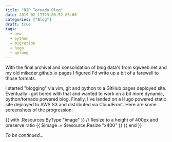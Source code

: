 ```yaml
---
title: "RIP Tornado Blog"
date: 2019-02-17T23:00:52-05:00
categories: ["Blog"]
draft: true
tags:
  - new
  - python
  - migration
  - hugo
  - golang
---
```


With the final archival and consolidation of blog data's from sqweeb.net and my old mikeder.github.io pages I figured I'd write up a bit of a farewell to those formats.

<!--more-->

I started "blogging" via vim, git and python to a GitHub pages deployed site. Eventually I got bored with that and wanted to work on a bit more dynamic, python/tornado powered blog. Finally, I've landed on a Hugo powered static site deployed to AWS S3 and distributed via CloudFront. Here are some screenshots of the progression:

{{ with .Resources.ByType "image" }}
  // Resize to a height of 400px and preserve ratio
  {{ $image := $resource.Resize "x400" }} 
{{ end }}

*To be continued...*